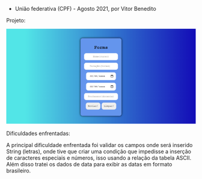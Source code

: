 - União federativa (CPF) - Agosto 2021, por Vitor Benedito

Projeto: 

![print1](img-readme/print1.png)

Dificuldades enfrentadas: 

A principal dificuldade enfrentada foi validar os campos onde será inserido String (letras), onde tive que criar uma condição que impedisse a inserção de caracteres especiais e números, isso usando a relação da tabela ASCII. Além disso tratei os dados de data para exibir as datas em formato brasileiro.

